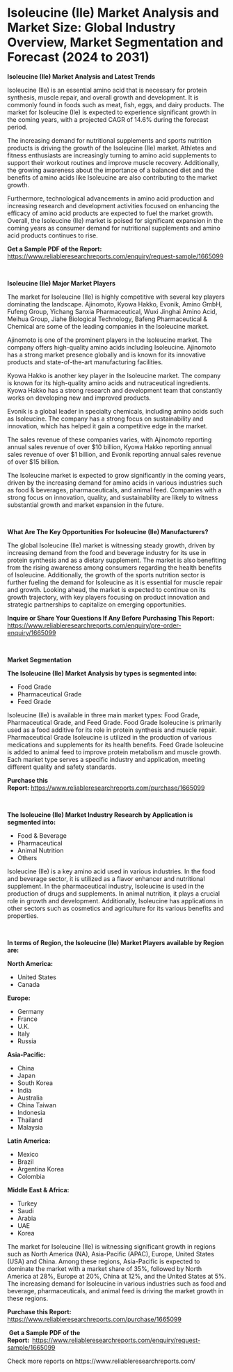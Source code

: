 <p><h1>Isoleucine (Ile) Market Analysis and Market Size: Global Industry Overview, Market Segmentation and Forecast (2024 to 2031)</h1></p><p><strong>Isoleucine (Ile) Market Analysis and Latest Trends</strong></p>
<p><p>Isoleucine (Ile) is an essential amino acid that is necessary for protein synthesis, muscle repair, and overall growth and development. It is commonly found in foods such as meat, fish, eggs, and dairy products. The market for Isoleucine (Ile) is expected to experience significant growth in the coming years, with a projected CAGR of 14.6% during the forecast period.</p><p>The increasing demand for nutritional supplements and sports nutrition products is driving the growth of the Isoleucine (Ile) market. Athletes and fitness enthusiasts are increasingly turning to amino acid supplements to support their workout routines and improve muscle recovery. Additionally, the growing awareness about the importance of a balanced diet and the benefits of amino acids like Isoleucine are also contributing to the market growth.</p><p>Furthermore, technological advancements in amino acid production and increasing research and development activities focused on enhancing the efficacy of amino acid products are expected to fuel the market growth. Overall, the Isoleucine (Ile) market is poised for significant expansion in the coming years as consumer demand for nutritional supplements and amino acid products continues to rise.</p></p>
<p><strong>Get a Sample PDF of the Report:&nbsp;</strong> <a href="https://www.reliableresearchreports.com/enquiry/request-sample/1665099">https://www.reliableresearchreports.com/enquiry/request-sample/1665099</a></p>
<p>&nbsp;</p>
<p><strong>Isoleucine (Ile) Major Market Players</strong></p>
<p><p>The market for Isoleucine (Ile) is highly competitive with several key players dominating the landscape. Ajinomoto, Kyowa Hakko, Evonik, Amino GmbH, Fufeng Group, Yichang Sanxia Pharmaceutical, Wuxi Jinghai Amino Acid, Meihua Group, Jiahe Biological Technology, Bafeng Pharmaceutical & Chemical are some of the leading companies in the Isoleucine market.</p><p>Ajinomoto is one of the prominent players in the Isoleucine market. The company offers high-quality amino acids including Isoleucine. Ajinomoto has a strong market presence globally and is known for its innovative products and state-of-the-art manufacturing facilities.</p><p>Kyowa Hakko is another key player in the Isoleucine market. The company is known for its high-quality amino acids and nutraceutical ingredients. Kyowa Hakko has a strong research and development team that constantly works on developing new and improved products.</p><p>Evonik is a global leader in specialty chemicals, including amino acids such as Isoleucine. The company has a strong focus on sustainability and innovation, which has helped it gain a competitive edge in the market.</p><p>The sales revenue of these companies varies, with Ajinomoto reporting annual sales revenue of over $10 billion, Kyowa Hakko reporting annual sales revenue of over $1 billion, and Evonik reporting annual sales revenue of over $15 billion.</p><p>The Isoleucine market is expected to grow significantly in the coming years, driven by the increasing demand for amino acids in various industries such as food & beverages, pharmaceuticals, and animal feed. Companies with a strong focus on innovation, quality, and sustainability are likely to witness substantial growth and market expansion in the future.</p></p>
<p>&nbsp;</p>
<p><strong>What Are The Key Opportunities For Isoleucine (Ile) Manufacturers?</strong></p>
<p><p>The global Isoleucine (Ile) market is witnessing steady growth, driven by increasing demand from the food and beverage industry for its use in protein synthesis and as a dietary supplement. The market is also benefiting from the rising awareness among consumers regarding the health benefits of Isoleucine. Additionally, the growth of the sports nutrition sector is further fueling the demand for Isoleucine as it is essential for muscle repair and growth. Looking ahead, the market is expected to continue on its growth trajectory, with key players focusing on product innovation and strategic partnerships to capitalize on emerging opportunities.</p></p>
<p><strong>Inquire or Share Your Questions If Any Before Purchasing This Report:</strong> <a href="https://www.reliableresearchreports.com/enquiry/pre-order-enquiry/1665099">https://www.reliableresearchreports.com/enquiry/pre-order-enquiry/1665099</a></p>
<p>&nbsp;</p>
<p><strong>Market Segmentation</strong></p>
<p><strong>The Isoleucine (Ile) Market Analysis by types is segmented into:</strong></p>
<p><ul><li>Food Grade</li><li>Pharmaceutical Grade</li><li>Feed Grade</li></ul></p>
<p><p>Isoleucine (Ile) is available in three main market types: Food Grade, Pharmaceutical Grade, and Feed Grade. Food Grade Isoleucine is primarily used as a food additive for its role in protein synthesis and muscle repair. Pharmaceutical Grade Isoleucine is utilized in the production of various medications and supplements for its health benefits. Feed Grade Isoleucine is added to animal feed to improve protein metabolism and muscle growth. Each market type serves a specific industry and application, meeting different quality and safety standards.</p></p>
<p><strong>Purchase this Report:&nbsp;</strong><a href="https://www.reliableresearchreports.com/purchase/1665099">https://www.reliableresearchreports.com/purchase/1665099</a></p>
<p>&nbsp;</p>
<p><strong>The Isoleucine (Ile) Market Industry Research by Application is segmented into:</strong></p>
<p><ul><li>Food & Beverage</li><li>Pharmaceutical</li><li>Animal Nutrition</li><li>Others</li></ul></p>
<p><p>Isoleucine (Ile) is a key amino acid used in various industries. In the food and beverage sector, it is utilized as a flavor enhancer and nutritional supplement. In the pharmaceutical industry, Isoleucine is used in the production of drugs and supplements. In animal nutrition, it plays a crucial role in growth and development. Additionally, Isoleucine has applications in other sectors such as cosmetics and agriculture for its various benefits and properties.</p></p>
<p>&nbsp;</p>
<p><strong>In terms of Region, the Isoleucine (Ile) Market Players available by Region are:</strong></p>
<p>
    <p> <strong> North America: </strong>
        <ul>
            <li>United States</li>
            <li>Canada</li>
        </ul>
        </p> 
    <p> <strong> Europe: </strong>
        <ul>
            <li>Germany</li>
            <li>France</li>
            <li>U.K.</li>
            <li>Italy</li>
            <li>Russia</li>
        </ul>
        </p> 
    <p> <strong> Asia-Pacific: </strong>
        <ul>
            <li>China</li>
            <li>Japan</li>
            <li>South Korea</li>
            <li>India</li>
            <li>Australia</li>
            <li>China Taiwan</li>
            <li>Indonesia</li>
            <li>Thailand</li>
            <li>Malaysia</li>
        </ul>
        </p> 
    <p> <strong> Latin America: </strong>
        <ul>
            <li>Mexico</li>
            <li>Brazil</li>
            <li>Argentina Korea</li>
            <li>Colombia</li>
        </ul>
        </p> 
    <p> <strong> Middle East & Africa: </strong>
        <ul>
            <li>Turkey</li>
            <li>Saudi</li>
            <li>Arabia</li>
            <li>UAE</li>
            <li>Korea</li>
        </ul>
    </p>
    </p>
<p><p>The market for Isoleucine (Ile) is witnessing significant growth in regions such as North America (NA), Asia-Pacific (APAC), Europe, United States (USA) and China. Among these regions, Asia-Pacific is expected to dominate the market with a market share of 35%, followed by North America at 28%, Europe at 20%, China at 12%, and the United States at 5%. The increasing demand for Isoleucine in various industries such as food and beverage, pharmaceuticals, and animal feed is driving the market growth in these regions.</p></p>
<p><strong>Purchase this Report: </strong><a href="https://www.reliableresearchreports.com/purchase/1665099">https://www.reliableresearchreports.com/purchase/1665099</a></p>
<p>&nbsp;<strong>Get a Sample PDF of the Report:&nbsp;&nbsp;</strong><a href="https://www.reliableresearchreports.com/enquiry/request-sample/1665099">https://www.reliableresearchreports.com/enquiry/request-sample/1665099</a></p>
<p><strong></strong></p>
<p>Check more reports on https://www.reliableresearchreports.com/</p>